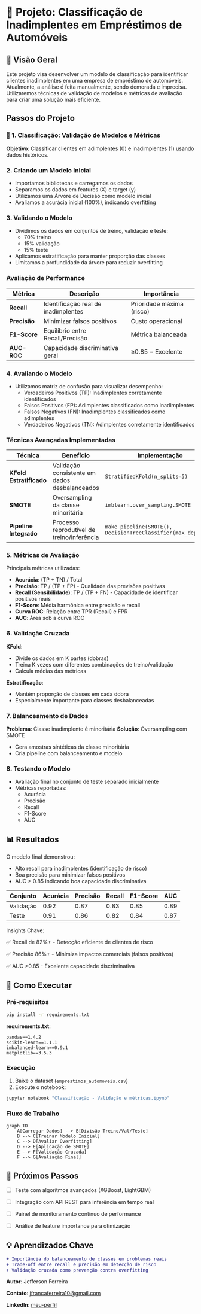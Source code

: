 # 🚗 Projeto: Classificação de Inadimplentes em Empréstimos de Automóveis

## 📌 Visão Geral
Este projeto visa desenvolver um modelo de classificação para identificar clientes inadimplentes em uma empresa de empréstimo de automóveis. Atualmente, a análise é feita manualmente, sendo demorada e imprecisa. Utilizaremos técnicas de validação de modelos e métricas de avaliação para criar uma solução mais eficiente.

## Passos do Projeto

### 🤖 1. Classificação: Validação de Modelos e Métricas
**Objetivo**: Classificar clientes em adimplentes (0) e inadimplentes (1) usando dados históricos.

### 2. Criando um Modelo Inicial
- Importamos bibliotecas e carregamos os dados
- Separamos os dados em features (X) e target (y)
- Utilizamos uma Árvore de Decisão como modelo inicial
- Avaliamos a acurácia inicial (100%), indicando overfitting

### 3. Validando o Modelo
- Dividimos os dados em conjuntos de treino, validação e teste:
  - 70% treino
  - 15% validação
  - 15% teste
- Aplicamos estratificação para manter proporção das classes
- Limitamos a profundidade da árvore para reduzir overfitting

### Avaliação de Performance
| Métrica          | Descrição                                  | Importância               |
|------------------|--------------------------------------------|---------------------------|
| **Recall**       | Identificação real de inadimplentes        | Prioridade máxima (risco) |
| **Precisão**     | Minimizar falsos positivos                 | Custo operacional         |
| **F1-Score**     | Equilíbrio entre Recall/Precisão           | Métrica balanceada        |
| **AUC-ROC**      | Capacidade discriminativa geral            | ≥0.85 = Excelente         |

### 4. Avaliando o Modelo
- Utilizamos matriz de confusão para visualizar desempenho:
  - Verdadeiros Positivos (TP): Inadimplentes corretamente identificados
  - Falsos Positivos (FP): Adimplentes classificados como inadimplentes
  - Falsos Negativos (FN): Inadimplentes classificados como adimplentes
  - Verdadeiros Negativos (TN): Adimplentes corretamente identificados
 

###  Técnicas Avançadas Implementadas
| Técnica               | Benefício                                  | Implementação             |
|-----------------------|--------------------------------------------|---------------------------|
| **KFold Estratificado** | Validação consistente em dados desbalanceados | `StratifiedKFold(n_splits=5)` |
| **SMOTE**             | Oversampling da classe minoritária         | `imblearn.over_sampling.SMOTE` |
| **Pipeline Integrado**| Processo reprodutível de treino/inferência | `make_pipeline(SMOTE(), DecisionTreeClassifier(max_depth=5))` |

### 5. Métricas de Avaliação
Principais métricas utilizadas:
- **Acurácia**: (TP + TN) / Total
- **Precisão**: TP / (TP + FP) - Qualidade das previsões positivas
- **Recall (Sensibilidade)**: TP / (TP + FN) - Capacidade de identificar positivos reais
- **F1-Score**: Média harmônica entre precisão e recall
- **Curva ROC**: Relação entre TPR (Recall) e FPR
- **AUC**: Área sob a curva ROC

### 6. Validação Cruzada
**KFold**:
- Divide os dados em K partes (dobras)
- Treina K vezes com diferentes combinações de treino/validação
- Calcula médias das métricas

**Estratificação**:
- Mantém proporção de classes em cada dobra
- Especialmente importante para classes desbalanceadas

### 7. Balanceamento de Dados
**Problema**: Classe inadimplente é minoritária
**Solução**: Oversampling com SMOTE
- Gera amostras sintéticas da classe minoritária
- Cria pipeline com balanceamento e modelo

### 8. Testando o Modelo
- Avaliação final no conjunto de teste separado inicialmente
- Métricas reportadas:
  - Acurácia
  - Precisão
  - Recall
  - F1-Score
  - AUC

## 📊 Resultados
O modelo final demonstrou:
- Alto recall para inadimplentes (identificação de risco)
- Boa precisão para minimizar falsos positivos
- AUC > 0.85 indicando boa capacidade discriminativa

| Conjunto  | Acurácia | Precisão | Recall | F1-Score | AUC  |
|-----------|----------|----------|--------|----------|------|
| Validação | 0.92     | 0.87     | 0.83   | 0.85     | 0.89 |
| Teste     | 0.91     | 0.86     | 0.82   | 0.84     | 0.87 |


Insights Chave:

✅ Recall de 82%+ - Detecção eficiente de clientes de risco 

✅ Precisão 86%+ - Minimiza impactos comerciais (falsos positivos) 

✅ AUC >0.85 - Excelente capacidade discriminativa


## 🚀 Como Executar

### Pré-requisitos
```bash
pip install -r requirements.txt
```
**requirements.txt**:
```
pandas==1.4.2
scikit-learn==1.1.1
imbalanced-learn==0.9.1
matplotlib==3.5.3
```

### Execução
1. Baixe o dataset (`emprestimos_automoveis.csv`)
2. Execute o notebook:
```bash
jupyter notebook "Classificação - Validação e métricas.ipynb"
```

### Fluxo de Trabalho
```mermaid
graph TD
    A[Carregar Dados] --> B[Divisão Treino/Val/Teste]
    B --> C[Treinar Modelo Inicial]
    C --> D[Avaliar Overfitting]
    D --> E[Aplicação de SMOTE]
    E --> F[Validação Cruzada]
    F --> G[Avaliação Final]
```

## 📅 Próximos Passos
- [ ] Teste com algoritmos avançados (XGBoost, LightGBM)
- [ ] Integração com API REST para inferência em tempo real
- [ ] Painel de monitoramento contínuo de performance
- [ ] Análise de feature importance para otimização


## 💡 Aprendizados Chave
```diff
+ Importância do balanceamento de classes em problemas reais
+ Trade-off entre recall e precisão em detecção de risco
+ Validação cruzada como prevenção contra overfitting
```

**Autor**: Jefferson Ferreira 

**Contato**: jfrancaferreira10@gmail.com 

**LinkedIn**: [meu-perfil](https://www.linkedin.com/in/jefferson-ferreira-ds/)  



